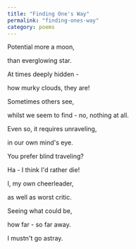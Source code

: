 ```yaml
---
title: "Finding One's Way"
permalink: "finding-ones-way"
category: poems
---
```


Potential more a moon,

than everglowing star.

At times deeply hidden -

how murky clouds, they are!

Sometimes others see,

whilst we seem to find - no, nothing at all.

Even so, it requires unraveling,

in our own mind's eye.

You prefer blind traveling?

Ha - I think I'd rather die!

I, my own cheerleader,

as well as worst critic.

Seeing what could be,

how far - so far away.

I mustn't go astray.
